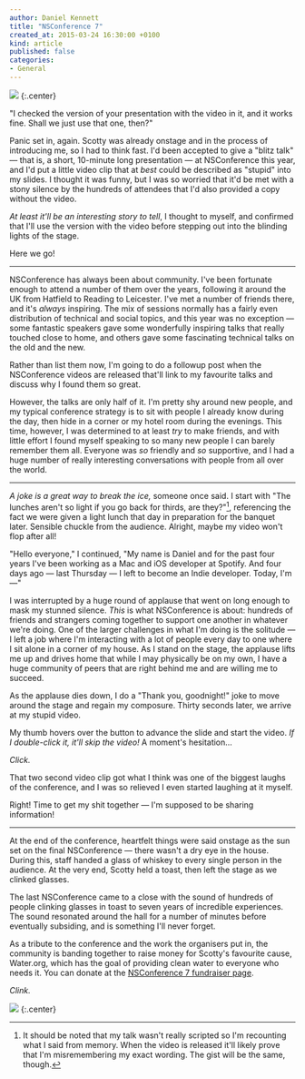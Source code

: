 ```yaml
---
author: Daniel Kennett
title: "NSConference 7"
created_at: 2015-03-24 16:30:00 +0100
kind: article
published: false
categories:
- General
---
```


<img src="/pictures/nsconf-stage.jpg" />
{:.center}

"I checked the version of your presentation with the video in it, and it works fine. Shall we just use that one, then?"

Panic set in, again. Scotty was already onstage and in the process of introducing me, so I had to think fast. I'd been accepted to give a "blitz talk" — that is, a short, 10-minute long presentation — at NSConference this year, and I'd put a little video clip that at *best* could be described as "stupid" into my slides. I thought it was funny, but I was so worried that it'd be met with a stony silence by the hundreds of attendees that I'd also provided a copy without the video. 

*At least it'll be an interesting story to tell*, I thought to myself, and confirmed that I'll use the version with the video before stepping out into the blinding lights of the stage.

Here we go!

---

NSConference has always been about community. I've been fortunate enough to attend a number of them over the years, following it around the UK from Hatfield to Reading to Leicester. I've met a number of friends there, and it's *always* inspiring. The mix of sessions normally has a fairly even distribution of technical and social topics, and this year was no exception — some fantastic speakers gave some wonderfully inspiring talks that really touched close to home, and others gave some fascinating technical talks on the old and the new.

Rather than list them now, I'm going to do a followup post when the NSConference videos are released that'll link to my favourite talks and discuss why I found them so great.

However, the talks are only half of it. I'm pretty shy around new people, and my typical conference strategy is to sit with people I already know during the day, then hide in a corner or my hotel room during the evenings. This time, however, I was determined to at least *try* to make friends, and with little effort I found myself speaking to so many new people I can barely remember them all. Everyone was *so* friendly and *so* supportive, and I had a huge number of really interesting conversations with people from all over the world. 

---

*A joke is a great way to break the ice,* someone once said. I start with "The lunches aren't so light if you go back for thirds, are they?"[^nsconference-7-1], referencing the fact we were given a light lunch that day in preparation for the banquet later. Sensible chuckle from the audience. Alright, maybe my video won't flop after all! 

[^nsconference-7-1]: It should be noted that my talk wasn't really scripted so I'm recounting what I said from memory. When the video is released it'll likely prove that I'm misremembering my exact wording. The gist will be the same, though.

"Hello everyone," I continued, "My name is Daniel and for the past four years I've been working as a Mac and iOS developer at Spotify. And four days ago — last Thursday — I left to become an Indie developer. Today, I'm—"

I was interrupted by a huge round of applause that went on long enough to mask my stunned silence. *This* is what NSConference is about: hundreds of friends and strangers coming together to support one another in whatever we're doing. One of the larger challenges in what I'm doing is the solitude — I left a job where I'm interacting with a lot of people every day to one where I sit alone in a corner of my house. As I stand on the stage, the applause lifts me up and drives home that while I may physically be on my own, I have a huge community of peers that are right behind me and are willing me to succeed.

As the applause dies down, I do a "Thank you, goodnight!" joke to move around the stage and regain my composure. Thirty seconds later, we arrive at my stupid video. 

My thumb hovers over the button to advance the slide and start the video. *If I double-click it, it'll skip the video!* A moment's hesitation…

*Click.*

That two second video clip got what I think was one of the biggest laughs of the conference, and I was so relieved I even started laughing at it myself.

Right! Time to get my shit together — I'm supposed to be sharing information!

---

At the end of the conference, heartfelt things were said onstage as the sun set on the final NSConference — there wasn't a dry eye in the house. During this, staff handed a glass of whiskey to every single person in the audience. At the very end, Scotty held a toast, then left the stage as we clinked glasses.

The last NSConference came to a close with the sound of hundreds of people clinking glasses in toast to seven years of incredible experiences. The sound resonated around the hall for a number of minutes before eventually subsiding, and is something I'll never forget.

As a tribute to the conference and the work the organisers put in, the community is banding together to raise money for Scotty's favourite cause, Water.org, which has the goal of providing clean water to everyone who needs it. You can donate at the [NSConference 7 fundraiser page](http://give.water.org/f/nsconf7/).

*Clink.*

<img src="/pictures/nsconf-whiskey.jpg" />
{:.center}

